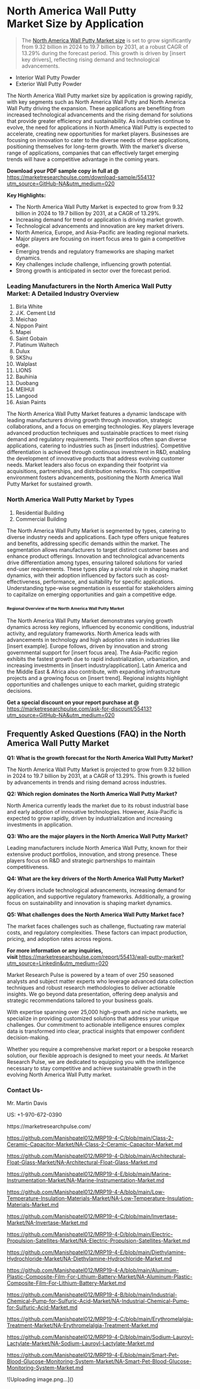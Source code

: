 <h1>North America Wall Putty Market&nbsp;Size by Application</h1><blockquote><p>The <a href="https://marketresearchpulse.com/download-sample/55413?utm_source=GitHub-NA&amp;utm_medium=020">North America Wall Putty Market size</a> is set to grow significantly from 9.32 billion in 2024 to 19.7 billion by 2031, at a robust CAGR of 13.29% during the forecast period. This growth is driven by [insert key drivers], reflecting rising demand and technological advancements.</p></blockquote><ul><li>Interior Wall Putty Powder<li> Exterior Wall Putty Powder</li></ul><p>The North America Wall Putty market size by application is growing rapidly, with key segments such as North America Wall Putty and North America Wall Putty driving the expansion. These applications are benefiting from increased technological advancements and the rising demand for solutions that provide greater efficiency and sustainability. As industries continue to evolve, the need for applications in North America Wall Putty is expected to accelerate, creating new opportunities for market players. Businesses are focusing on innovation to cater to the diverse needs of these applications, positioning themselves for long-term growth. With the market's diverse range of applications, companies that can effectively target emerging trends will have a competitive advantage in the coming years.</p><p><strong>Download your PDF sample copy in full at @ </strong><a href="https://marketresearchpulse.com/download-sample/55413?utm_source=GitHub-NA&amp;utm_medium=020">https://marketresearchpulse.com/download-sample/55413?utm_source=GitHub-NA&amp;utm_medium=020</a></p><p><strong>Key Highlights: </strong></p><ul><li>The North America Wall Putty Market is expected to grow from 9.32 billion in 2024 to 19.7 billion by 2031, at a CAGR of 13.29%.</li><li>Increasing demand for trend or application is driving market growth.</li><li>Technological advancements and innovation are key market drivers.</li><li>North America, Europe, and Asia-Pacific are leading regional markets.</li><li>Major players are focusing on insert focus area to gain a competitive edge.</li><li>Emerging trends and regulatory frameworks are shaping market dynamics.</li><li>Key challenges include challenge, influencing growth potential.</li><li>Strong growth is anticipated in sector over the forecast period.</li></ul><h3>Leading Manufacturers in the North America Wall Putty Market: A Detailed Industry Overview</h3><ol><li>Birla White</li><li>J.K. Cement Ltd</li><li>Meichao</li><li>Nippon Paint</li><li>Mapei</li><li>Saint Gobain</li><li>Platinum Waltech</li><li>Dulux</li><li>SKShu</li><li>Walplast</li><li>LIONS</li><li>Bauhinia</li><li>Duobang</li><li>MEIHUI</li><li>Langood</li><li>Asian Paints</li></ol><div class="flex max-w-full flex-col flex-grow"><div class="min-h-8 text-message flex w-full flex-col items-end gap-2 whitespace-normal break-words [.text-message+&amp;]:mt-5" dir="auto" data-message-author-role="assistant" data-message-id="fd8432e4-4910-450d-b182-61b7bfb0a01f" data-message-model-slug="gpt-4o"><div class="flex w-full flex-col gap-1 empty:hidden first:pt-[3px]"><div class="markdown prose w-full break-words dark:prose-invert light"><p>The North America Wall Putty Market features a dynamic landscape with leading manufacturers driving growth through innovation, strategic collaborations, and a focus on emerging technologies. Key players leverage advanced production techniques and sustainable practices to meet rising demand and regulatory requirements. Their portfolios often span diverse applications, catering to industries such as [insert industries]. Competitive differentiation is achieved through continuous investment in R&amp;D, enabling the development of innovative products that address evolving customer needs. Market leaders also focus on expanding their footprint via acquisitions, partnerships, and distribution networks. This competitive environment fosters advancements, positioning the North America Wall Putty Market for sustained growth.</p></div></div></div></div><h3>North America Wall Putty Market by Types</h3><ol><li>Residential Building<li> Commercial Building</li></ol><div class="flex max-w-full flex-col flex-grow"><div class="min-h-8 text-message flex w-full flex-col items-end gap-2 whitespace-normal break-words [.text-message+&amp;]:mt-5" dir="auto" data-message-author-role="assistant" data-message-id="084470be-0bb7-4664-bddf-5156b4f41249" data-message-model-slug="gpt-4o-mini"><div class="flex w-full flex-col gap-1 empty:hidden first:pt-[3px]"><div class="markdown prose w-full break-words dark:prose-invert light"><p>The North America Wall Putty Market is segmented by types, catering to diverse industry needs and applications. Each type offers unique features and benefits, addressing specific demands within the market. The segmentation allows manufacturers to target distinct customer bases and enhance product offerings. Innovation and technological advancements drive differentiation among types, ensuring tailored solutions for varied end-user requirements. These types play a pivotal role in shaping market dynamics, with their adoption influenced by factors such as cost-effectiveness, performance, and suitability for specific applications. Understanding type-wise segmentation is essential for stakeholders aiming to capitalize on emerging opportunities and gain a competitive edge.</p></div></div></div></div><h3><span style="font-size: 11px;">Regional Overview of the North America Wall Putty Market</span></h3><div class="flex max-w-full flex-col flex-grow"><div class="min-h-8 text-message flex w-full flex-col items-end gap-2 whitespace-normal break-words [.text-message+&amp;]:mt-5" dir="auto" data-message-author-role="assistant" data-message-id="e9038762-ce64-4e30-91c9-9bd413514231" data-message-model-slug="gpt-4o-mini"><div class="flex w-full flex-col gap-1 empty:hidden first:pt-[3px]"><div class="markdown prose w-full break-words dark:prose-invert light"><p>The North America Wall Putty Market demonstrates varying growth dynamics across key regions, influenced by economic conditions, industrial activity, and regulatory frameworks. North America leads with advancements in technology and high adoption rates in industries like [insert example]. Europe follows, driven by innovation and strong governmental support for [insert focus area]. The Asia-Pacific region exhibits the fastest growth due to rapid industrialization, urbanization, and increasing investments in [insert industry/application]. Latin America and the Middle East &amp; Africa also contribute, with expanding infrastructure projects and a growing focus on [insert trend]. Regional insights highlight opportunities and challenges unique to each market, guiding strategic decisions.</p></div></div></div></div><p><strong>Get a special discount on your report purchase at @ </strong><a href="https://marketresearchpulse.com/ask-for-discount/55413?utm_source=GitHub-NA&amp;utm_medium=020">https://marketresearchpulse.com/ask-for-discount/55413?utm_source=GitHub-NA&amp;utm_medium=020</a></p><h2>Frequently Asked Questions (FAQ) in the North America Wall Putty Market</h2><p><strong>Q1: What is the growth forecast for the North America Wall Putty Market?</strong></p><p>The North America Wall Putty Market is projected to grow from 9.32 billion in 2024 to 19.7 billion by 2031, at a CAGR of 13.29%. This growth is fueled by advancements in trends and rising demand across industries.</p><p><strong>Q2: Which region dominates the North America Wall Putty Market?</strong></p><p>North America currently leads the market due to its robust industrial base and early adoption of innovative technologies. However, Asia-Pacific is expected to grow rapidly, driven by industrialization and increasing investments in application.</p><p><strong>Q3: Who are the major players in the North America Wall Putty Market?</strong></p><p>Leading manufacturers include North America Wall Putty, known for their extensive product portfolios, innovation, and strong presence. These players focus on R&amp;D and strategic partnerships to maintain competitiveness.</p><p><strong>Q4: What are the key drivers of the North America Wall Putty Market?</strong></p><p>Key drivers include technological advancements, increasing demand for application, and supportive regulatory frameworks. Additionally, a growing focus on sustainability and innovation is shaping market dynamics.</p><p><strong>Q5: What challenges does the North America Wall Putty Market face?</strong></p><p>The market faces challenges such as challenge, fluctuating raw material costs, and regulatory complexities. These factors can impact production, pricing, and adoption rates across regions.</p><p><strong>For more information or any inquiries, visit&nbsp;</strong><a href="https://marketresearchpulse.com/report/55413/wall-putty-market?utm_source=Linkedin&utm_medium=020">https://marketresearchpulse.com/report/55413/wall-putty-market?utm_source=Linkedin&utm_medium=020</a></p><p>Market Research Pulse is powered by a team of over 250 seasoned analysts and subject matter experts who leverage advanced data collection techniques and robust research methodologies to deliver actionable insights. We go beyond data presentation, offering deep analysis and strategic recommendations tailored to your business goals.</p><p>With expertise spanning over 25,000 high-growth and niche markets, we specialize in providing customized solutions that address your unique challenges. Our commitment to actionable intelligence ensures complex data is transformed into clear, practical insights that empower confident decision-making.</p><p>Whether you require a comprehensive market report or a bespoke research solution, our flexible approach is designed to meet your needs. At Market Research Pulse, we are dedicated to equipping you with the intelligence necessary to stay competitive and achieve sustainable growth in the evolving North America Wall Putty market.</p><h3><strong>Contact Us-</strong></h3><p>Mr. Martin Davis</p><p>US: +1-970-672-0390</p><p>https://marketresearchpulse.com/</p><p><a href="https://github.com/Manishpatel012/MRP19-4-C/blob/main/Class-2-Ceramic-Capacitor-Market/NA-Class-2-Ceramic-Capacitor-Market.md">https://github.com/Manishpatel012/MRP19-4-C/blob/main/Class-2-Ceramic-Capacitor-Market/NA-Class-2-Ceramic-Capacitor-Market.md</a></p><p><a href="https://github.com/Manishpatel012/MRP19-4-D/blob/main/Architectural-Float-Glass-Market/NA-Architectural-Float-Glass-Market.md">https://github.com/Manishpatel012/MRP19-4-D/blob/main/Architectural-Float-Glass-Market/NA-Architectural-Float-Glass-Market.md</a></p><p><a href="https://github.com/Manishpatel012/MRP19-4-E/blob/main/Marine-Instrumentation-Market/NA-Marine-Instrumentation-Market.md">https://github.com/Manishpatel012/MRP19-4-E/blob/main/Marine-Instrumentation-Market/NA-Marine-Instrumentation-Market.md</a></p><p><a href="https://github.com/Manishpatel012/MRP19-4-A/blob/main/Low-Temperature-Insulation-Materials-Market/NA-Low-Temperature-Insulation-Materials-Market.md">https://github.com/Manishpatel012/MRP19-4-A/blob/main/Low-Temperature-Insulation-Materials-Market/NA-Low-Temperature-Insulation-Materials-Market.md</a></p><p><a href="https://github.com/Manishpatel012/MRP19-4-C/blob/main/Invertase-Market/NA-Invertase-Market.md">https://github.com/Manishpatel012/MRP19-4-C/blob/main/Invertase-Market/NA-Invertase-Market.md</a></p><p><a href="https://github.com/Manishpatel012/MRP19-4-D/blob/main/Electric-Propulsion-Satellites-Market/NA-Electric-Propulsion-Satellites-Market.md">https://github.com/Manishpatel012/MRP19-4-D/blob/main/Electric-Propulsion-Satellites-Market/NA-Electric-Propulsion-Satellites-Market.md</a></p><p><a href="https://github.com/Manishpatel012/MRP19-4-E/blob/main/Diethylamine-Hydrochloride-Market/NA-Diethylamine-Hydrochloride-Market.md">https://github.com/Manishpatel012/MRP19-4-E/blob/main/Diethylamine-Hydrochloride-Market/NA-Diethylamine-Hydrochloride-Market.md</a></p><p><a href="https://github.com/Manishpatel012/MRP19-4-A/blob/main/Aluminum-Plastic-Composite-Film-For-Lithium-Battery-Market/NA-Aluminum-Plastic-Composite-Film-For-Lithium-Battery-Market.md">https://github.com/Manishpatel012/MRP19-4-A/blob/main/Aluminum-Plastic-Composite-Film-For-Lithium-Battery-Market/NA-Aluminum-Plastic-Composite-Film-For-Lithium-Battery-Market.md</a></p><p><a href="https://github.com/Manishpatel012/MRP19-4-B/blob/main/Industrial-Chemical-Pump-for-Sulfuric-Acid-Market/NA-Industrial-Chemical-Pump-for-Sulfuric-Acid-Market.md">https://github.com/Manishpatel012/MRP19-4-B/blob/main/Industrial-Chemical-Pump-for-Sulfuric-Acid-Market/NA-Industrial-Chemical-Pump-for-Sulfuric-Acid-Market.md</a></p><p><a href="https://github.com/Manishpatel012/MRP19-4-C/blob/main/Erythromelalgia-Treatment-Market/NA-Erythromelalgia-Treatment-Market.md">https://github.com/Manishpatel012/MRP19-4-C/blob/main/Erythromelalgia-Treatment-Market/NA-Erythromelalgia-Treatment-Market.md</a></p><p><a href="https://github.com/Manishpatel012/MRP19-4-D/blob/main/Sodium-Lauroyl-Lactylate-Market/NA-Sodium-Lauroyl-Lactylate-Market.md">https://github.com/Manishpatel012/MRP19-4-D/blob/main/Sodium-Lauroyl-Lactylate-Market/NA-Sodium-Lauroyl-Lactylate-Market.md</a></p><p><a href="https://github.com/Manishpatel012/MRP19-4-E/blob/main/Smart-Pet-Blood-Glucose-Monitoring-System-Market/NA-Smart-Pet-Blood-Glucose-Monitoring-System-Market.md">https://github.com/Manishpatel012/MRP19-4-E/blob/main/Smart-Pet-Blood-Glucose-Monitoring-System-Market/NA-Smart-Pet-Blood-Glucose-Monitoring-System-Market.md</a></p>
![Uploading image.png…]()

